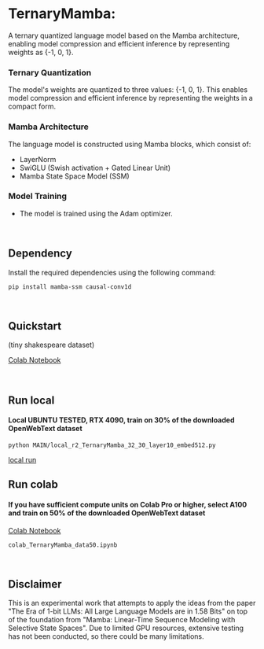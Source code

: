 # TernaryMamba: 
A ternary quantized language model based on the Mamba architecture, enabling model compression and efficient inference by representing weights as {-1, 0, 1}.


### Ternary Quantization
The model's weights are quantized to three values: {-1, 0, 1}. This enables model compression and efficient inference by representing the weights in a compact form.

### Mamba Architecture
The language model is constructed using Mamba blocks, which consist of:
- LayerNorm
- SwiGLU (Swish activation + Gated Linear Unit)
- Mamba State Space Model (SSM)


### Model Training
- The model is trained using the Adam optimizer.


<br>

## Dependency
Install the required dependencies using the following command:


```pip install mamba-ssm causal-conv1d```

<br>

## Quickstart 
(tiny shakespeare dataset)

[Colab Notebook](https://github.com/leeseomin/TernaryMamba/blob/main/MAIN/tiny.ipynb)

<br>

##  Run local 

#### Local UBUNTU TESTED, RTX 4090, train on 30% of the downloaded OpenWebText dataset 


```python MAIN/local_r2_TernaryMamba_32_30_layer10_embed512.py```


[local run](https://github.com/leeseomin/TernaryMamba/blob/main/MAIN/local_r2_TernaryMamba_32_30_layer10_embed512.py)

##  Run colab

#### If you have sufficient compute units on Colab Pro or higher, select A100 and train on 50% of the downloaded OpenWebText dataset


[Colab Notebook](https://github.com/leeseomin/TernaryMamba/blob/main/MAIN/colab_TernaryMamba_data50.ipynb)

```colab_TernaryMamba_data50.ipynb```


<br>


## Disclaimer

This is an experimental work that attempts to apply the ideas from the paper "The Era of 1-bit LLMs: All Large Language Models are in 1.58 Bits" on top of the foundation from "Mamba: Linear-Time Sequence Modeling with Selective State Spaces". Due to limited GPU resources, extensive testing has not been conducted, so there could be many limitations.








